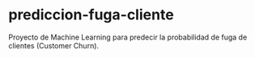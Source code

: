 # prediccion-fuga-cliente
Proyecto de Machine Learning para predecir la probabilidad de fuga de clientes (Customer Churn).
